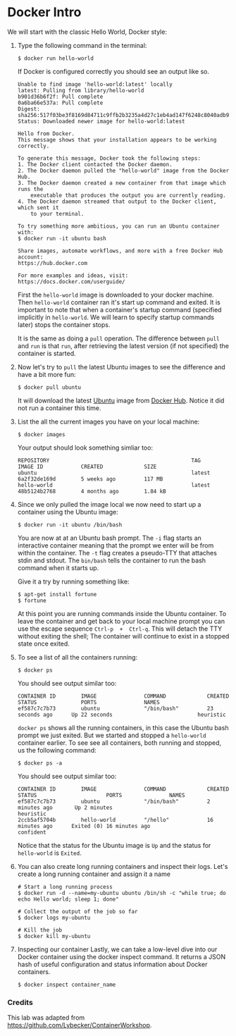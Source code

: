 # Docker Intro

We will start with the classic Hello World, Docker style:

1. Type the following command in the terminal: 

	```
	$ docker run hello-world
	```

	If Docker is configured correctly you should see an output like so.
	
	```
	Unable to find image 'hello-world:latest' locally
	latest: Pulling from library/hello-world
	b901d36b6f2f: Pull complete
	0a6ba66e537a: Pull complete
	Digest: sha256:517f03be3f8169d84711c9ffb2b3235a4d27c1eb4ad147f6248c8040adb93113
	Status: Downloaded newer image for hello-world:latest
	
	Hello from Docker.
	This message shows that your installation appears to be working correctly.
	
	To generate this message, Docker took the following steps:
	1. The Docker client contacted the Docker daemon.
	2. The Docker daemon pulled the "hello-world" image from the Docker Hub.
	3. The Docker daemon created a new container from that image which runs the
		executable that produces the output you are currently reading.
	4. The Docker daemon streamed that output to the Docker client, which sent it
		to your terminal.
	
	To try something more ambitious, you can run an Ubuntu container with:
	$ docker run -it ubuntu bash
	
	Share images, automate workflows, and more with a free Docker Hub account:
	https://hub.docker.com
	
	For more examples and ideas, visit:
	https://docs.docker.com/userguide/
	```
	
	First the ```hello-world``` image is downloaded to your docker machine. Then ```hello-world``` container ran it's start up command and exited.  It is important to note that when a container's startup command (specified implicitly in ```hello-world```. We will learn to specify startup commands later) stops the container stops.
    
    It is the same as doing a ```pull``` operation.  The difference between ```pull``` and ```run``` is that ```run```, after retrieving the latest version (if not specified) the container is started.
	
2. Now let's try to ```pull``` the latest Ubuntu images to see the difference and have a bit more fun:

	```
	$ docker pull ubuntu
	```

	It will download the latest [Ubuntu](https://hub.docker.com/_/ubuntu/) image from [Docker Hub](https://hub.docker.com/).  Notice it did not run a container this time.

3. List the all the current images you have on your local machine:

	```
	$ docker images
	```

    Your output should look something simliar too:

    ```
    REPOSITORY                                             TAG                     IMAGE ID            CREATED             SIZE
    ubuntu                                                 latest                  6a2f32de169d        5 weeks ago         117 MB
    hello-world                                            latest                  48b5124b2768        4 months ago        1.84 kB
    ```

4. Since we only pulled the image local we now need to start up a container using the Ubuntu image:

	```
	$ docker run -it ubuntu /bin/bash
	```

    You are now at at an Ubuntu bash prompt.  The  ```-i```  flag starts an interactive container meaning that the prompt we enter will be from within the container. The  ```-t```  flag creates a pseudo-TTY that attaches  stdin  and  stdout.  The ```bin/bash``` tells the container to run the bash command when it starts up.

    Give it a try by running something like:

    ```
    $ apt-get install fortune 
    $ fortune
    ```
	
	At this point you are running commands inside the Ubuntu container.  To leave the container and get back to your local machine prompt you can use the escape sequence  ```Ctrl-p  +  Ctrl-q```.  This will detach the TTY without exiting the shell; The container will continue to exist in a stopped state once exited. 

5. To see a list of all the containers running:

	```	
	$ docker ps
	```

    You should see output similar too:

    ```
    CONTAINER ID        IMAGE               COMMAND             CREATED             STATUS              PORTS               NAMES
    ef587c7c7b73        ubuntu              "/bin/bash"         23 seconds ago      Up 22 seconds                           heuristic
    ```

    ```docker ps``` shows all the running containers, in this case the Ubuntu bash prompt we just exited.  But we started and stopped a ```hello-world``` container earlier.  To see see all containers, both running and stopped, us the following command:

    ```	
	$ docker ps -a
	```

    You should see output similar too:

    ```
    CONTAINER ID        IMAGE               COMMAND             CREATED             STATUS                      PORTS               NAMES
    ef587c7c7b73        ubuntu              "/bin/bash"         2 minutes ago       Up 2 minutes                                    heuristic
    2ccb5af5704b        hello-world         "/hello"            16 minutes ago      Exited (0) 16 minutes ago                       confident
    ```

    Notice that the status for the Ubuntu image is ```Up``` and the status for ```hello-world``` is ```Exited```.

6. You can also create long running containers and inspect their logs.  Let's create a long running container and assign it a name

	```
	# Start a long running process
	$ docker run -d --name=my-ubuntu ubuntu /bin/sh -c "while true; do echo Hello world; sleep 1; done"
	
	# Collect the output of the job so far
	$ docker logs my-ubuntu
	
	# Kill the job
	$ docker kill my-ubuntu	
    ```	

7. Inspecting our container
	Lastly, we can take a low-level dive into our Docker container using the docker inspect command. It returns a JSON hash of useful configuration and status information about Docker containers.

	```
	$ docker inspect container_name
	```

### Credits
This lab was adapted from https://github.com/Lybecker/ContainerWorkshop.